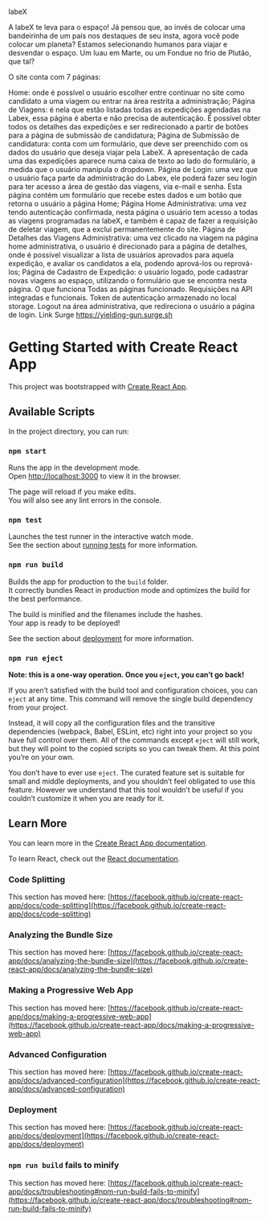 
labeX

A labeX te leva para o espaço! Já pensou que, ao invés de colocar uma bandeirinha de um país nos destaques de seu insta, agora você pode colocar um planeta? Estamos selecionando humanos para viajar e desvendar o espaço. Um luau em Marte, ou um Fondue no frio de Plutão, que tal?

O site conta com 7 páginas:

Home: onde é possível o usuário escolher entre continuar no site como candidato a uma viagem ou entrar na área restrita a administração;
Página de Viagens: é nela que estão listadas todas as expedições agendadas na Labex, essa página é aberta e não precisa de autenticação. É possível obter todos os detalhes das expedições e ser redirecionado a partir de botões para a página de submissão de candidatura;
Página de Submissão de candidatura: conta com um formulário, que deve ser preenchido com os dados do usuário que deseja viajar pela LabeX. A apresentação de cada uma das expedições aparece numa caixa de texto ao lado do formulário, a medida que o usuário manipula o dropdown.
Página de Login: uma vez que o usuário faça parte da administração do Labex, ele poderá fazer seu login para ter acesso a área de gestão das viagens, via e-mail e senha. Esta página contém um formulário que recebe estes dados e um botão que retorna o usuário a página Home;
Página Home Administrativa: uma vez tendo autenticação confirmada, nesta página o usuário tem acesso a todas as viagens programadas na labeX, e também é capaz de fazer a requisição de deletar viagem, que a exclui permanentemente do site.
Página de Detalhes das Viagens Administrativa: uma vez clicado na viagem na página home administrativa, o usuário é direcionado para a página de detalhes, onde é possível visualizar a lista de usuários aprovados para aquela expedição, e avaliar os candidatos a ela, podendo aprová-los ou reprová-los;
Página de Cadastro de Expedição: o usuário logado, pode cadastrar novas viagens ao espaço, utilizando o formulário que se encontra nesta página.
O que funciona
Todas as páginas funcionado.
Requisições na API integradas e funcionais.
Token de autenticação armazenado no local storage.
Logout na área administrativa, que redireciona o usuário a página de login.
Link Surge
https://yielding-gun.surge.sh



# Getting Started with Create React App

This project was bootstrapped with [Create React App](https://github.com/facebook/create-react-app).

## Available Scripts

In the project directory, you can run:

### `npm start`

Runs the app in the development mode.\
Open [http://localhost:3000](http://localhost:3000) to view it in the browser.

The page will reload if you make edits.\
You will also see any lint errors in the console.

### `npm test`

Launches the test runner in the interactive watch mode.\
See the section about [running tests](https://facebook.github.io/create-react-app/docs/running-tests) for more information.

### `npm run build`

Builds the app for production to the `build` folder.\
It correctly bundles React in production mode and optimizes the build for the best performance.

The build is minified and the filenames include the hashes.\
Your app is ready to be deployed!

See the section about [deployment](https://facebook.github.io/create-react-app/docs/deployment) for more information.

### `npm run eject`

**Note: this is a one-way operation. Once you `eject`, you can’t go back!**

If you aren’t satisfied with the build tool and configuration choices, you can `eject` at any time. This command will remove the single build dependency from your project.

Instead, it will copy all the configuration files and the transitive dependencies (webpack, Babel, ESLint, etc) right into your project so you have full control over them. All of the commands except `eject` will still work, but they will point to the copied scripts so you can tweak them. At this point you’re on your own.

You don’t have to ever use `eject`. The curated feature set is suitable for small and middle deployments, and you shouldn’t feel obligated to use this feature. However we understand that this tool wouldn’t be useful if you couldn’t customize it when you are ready for it.

## Learn More

You can learn more in the [Create React App documentation](https://facebook.github.io/create-react-app/docs/getting-started).

To learn React, check out the [React documentation](https://reactjs.org/).

### Code Splitting

This section has moved here: [https://facebook.github.io/create-react-app/docs/code-splitting](https://facebook.github.io/create-react-app/docs/code-splitting)

### Analyzing the Bundle Size

This section has moved here: [https://facebook.github.io/create-react-app/docs/analyzing-the-bundle-size](https://facebook.github.io/create-react-app/docs/analyzing-the-bundle-size)

### Making a Progressive Web App

This section has moved here: [https://facebook.github.io/create-react-app/docs/making-a-progressive-web-app](https://facebook.github.io/create-react-app/docs/making-a-progressive-web-app)

### Advanced Configuration

This section has moved here: [https://facebook.github.io/create-react-app/docs/advanced-configuration](https://facebook.github.io/create-react-app/docs/advanced-configuration)

### Deployment

This section has moved here: [https://facebook.github.io/create-react-app/docs/deployment](https://facebook.github.io/create-react-app/docs/deployment)

### `npm run build` fails to minify

This section has moved here: [https://facebook.github.io/create-react-app/docs/troubleshooting#npm-run-build-fails-to-minify](https://facebook.github.io/create-react-app/docs/troubleshooting#npm-run-build-fails-to-minify)
